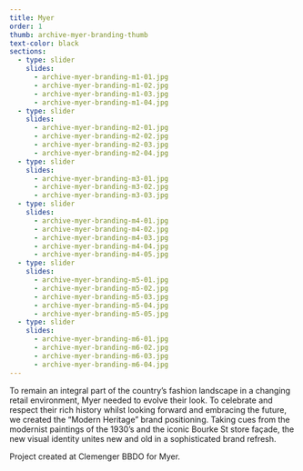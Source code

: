 ```yaml
---
title: Myer
order: 1
thumb: archive-myer-branding-thumb
text-color: black
sections:
  - type: slider
    slides:
      - archive-myer-branding-m1-01.jpg
      - archive-myer-branding-m1-02.jpg
      - archive-myer-branding-m1-03.jpg
      - archive-myer-branding-m1-04.jpg
  - type: slider
    slides:
      - archive-myer-branding-m2-01.jpg
      - archive-myer-branding-m2-02.jpg
      - archive-myer-branding-m2-03.jpg
      - archive-myer-branding-m2-04.jpg
  - type: slider
    slides:
      - archive-myer-branding-m3-01.jpg
      - archive-myer-branding-m3-02.jpg
      - archive-myer-branding-m3-03.jpg
  - type: slider
    slides:
      - archive-myer-branding-m4-01.jpg
      - archive-myer-branding-m4-02.jpg
      - archive-myer-branding-m4-03.jpg
      - archive-myer-branding-m4-04.jpg
      - archive-myer-branding-m4-05.jpg
  - type: slider
    slides:
      - archive-myer-branding-m5-01.jpg
      - archive-myer-branding-m5-02.jpg
      - archive-myer-branding-m5-03.jpg
      - archive-myer-branding-m5-04.jpg
      - archive-myer-branding-m5-05.jpg
  - type: slider
    slides:
      - archive-myer-branding-m6-01.jpg
      - archive-myer-branding-m6-02.jpg
      - archive-myer-branding-m6-03.jpg
      - archive-myer-branding-m6-04.jpg
---
```

To remain an integral part of the country’s fashion landscape in a changing retail environment,
Myer needed to evolve their look. To celebrate and respect their rich history whilst looking
forward and embracing the future, we created the “Modern Heritage” brand positioning. Taking
cues from the modernist paintings of the 1930’s and the iconic Bourke St store façade, the new
visual identity unites new and old in a sophisticated brand refresh.

Project created at Clemenger BBDO for Myer.
